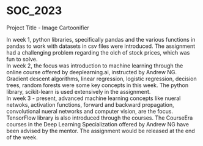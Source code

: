 # SOC_2023

Project Title - Image Cartoonifier

In week 1, python libraries, specifically pandas and the various functions in pandas to work with datasets in csv files were introduced. The assignment had a challenging problem regarding the olch of stock prices, which was fun to solve.                                                
In week 2, the focus was introduction to machine learning through the online course offered by deeplearning.ai, instructed by Andrew NG. Gradient descent algorithms, linear regression, logistic regression, decision trees, random forests were some key concepts in this week. The python library, scikit-learn is used extensively in the assignment.                 
In week 3 - present, advanced machine learning concepts like nueral netwoks, activation functions, forward and backward propagation, convolutional nueral networks and computer vision, are the focus. TensorFlow library is also introduced through the courses. The CourseEra courses in the Deep Learning Specialization offered by Andrew NG have been advised by the mentor. The assignment would be released at the end of the week.
